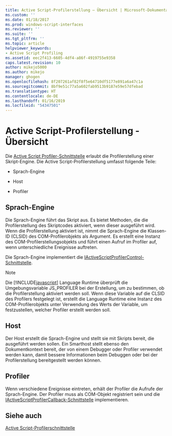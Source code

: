 ```yaml
---
title: Active Script-Profilerstellung – Übersicht | Microsoft-Dokumentation
ms.custom: ''
ms.date: 01/18/2017
ms.prod: windows-script-interfaces
ms.reviewer: ''
ms.suite: ''
ms.tgt_pltfrm: ''
ms.topic: article
helpviewer_keywords:
- Active Script Profiling
ms.assetid: eec2f413-6605-4df4-a86f-4919755e9358
caps.latest.revision: 10
author: mikejo5000
ms.author: mikejo
manager: ghogen
ms.openlocfilehash: 8f207261af82f8f5e64710df5177e891a6a47c1a
ms.sourcegitcommit: 8bf9e51c77a5a602fab9513b9187e59e57dfebad
ms.translationtype: HT
ms.contentlocale: de-DE
ms.lasthandoff: 01/16/2019
ms.locfileid: "54347501"
---
```

# <a name="active-script-profiling-overview"></a>Active Script-Profilerstellung - Übersicht
Die [Active Script Profiler-Schnittstelle](../winscript/reference/active-script-profiler-interfaces.md) erlaubt die Profilerstellung einer Skript-Engine. Die Active Script-Profilerstellung umfasst folgende Teile:  
  
-   Sprach-Engine  
  
-   Host  
  
-   Profiler  
  
## <a name="language-engine"></a>Sprach-Engine  
 Die Sprach-Engine führt das Skript aus. Es bietet Methoden, die die Profilerstellung des Skriptcodes aktiviert, wenn dieser ausgeführt wird. Wenn die Profilerstellung aktiviert ist, nimmt die Sprach-Engine die Klassen-ID (CLSID) des COM-Profilerobjekts als Argument. Es erstellt eine Instanz des COM-Profilerstellungsobjekts und führt einen Aufruf im Profiler auf, wenn unterschiedliche Ereignisse auftreten.  
  
 Die Sprach-Engine implementiert die [IActiveScriptProfilerControl-Schnittstelle](../winscript/reference/iactivescriptprofilercontrol-interface.md).  
  
> [!NOTE]
>  Die [!INCLUDE[javascript](../javascript/includes/javascript-md.md)] Language Runtime überprüft die Umgebungsvariable JS_PROFILER bei der Erstellung, um zu bestimmen, ob die Profilerstellung aktiviert werden soll. Wenn diese Variable auf die CLSID des Profilers festgelegt ist, erstellt die Language Runtime eine Instanz des COM-Profilerobjekts unter Verwendung des Werts der Variable, um festzustellen, welcher Profiler erstellt werden soll.  
  
## <a name="host"></a>Host  
 Der Host erstellt die Sprach-Engine und stellt sie mit Skripts bereit, die ausgeführt werden sollen. Ein Smarthost stellt ebenso den Dokumentkontext bereit, der von einem Debugger oder Profiler verwendet werden kann, damit bessere Informationen beim Debuggen oder bei der Profilerstellung bereitgestellt werden können.  
  
## <a name="profiler"></a>Profiler  
 Wenn verschiedene Ereignisse eintreten, erhält der Profiler die Aufrufe der Sprach-Engine. Der Profiler muss als COM-Objekt registriert sein und die [IActiveScriptProfilerCallback-Schnittstelle](../winscript/reference/iactivescriptprofilercallback-interface.md) implementieren.  
  
## <a name="see-also"></a>Siehe auch  
 [Active Script-Profilerschnittstelle](../winscript/reference/active-script-profiler-interfaces.md)